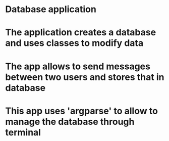 # Database application
# The application creates a database and uses classes to modify data 
# The app allows to send messages between two users and stores that in database
#
# This app uses 'argparse' to allow to manage the database through terminal